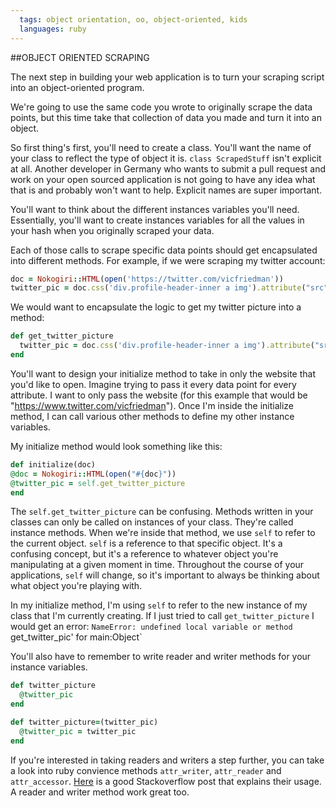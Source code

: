 ```yaml
---
  tags: object orientation, oo, object-oriented, kids
  languages: ruby
---
```


##OBJECT ORIENTED SCRAPING

The next step in building your web application is to turn your scraping script into an object-oriented program.

We're going to use the same code you wrote to originally scrape the data points, but this time take that collection of data you made and turn it into an object.

So first thing's first, you'll need to create a class. You'll want the name of your class to reflect the type of object it is. `class ScrapedStuff` isn't explicit at all. Another developer in Germany who wants to submit a pull request and work on your open sourced application is not going to have any idea what that is and probably won't want to help. Explicit names are super important.

You'll want to think about the different instances variables you'll need. Essentially, you'll want to create instances variables for all the values in your hash when you originally scraped your data. 

Each of those calls to scrape specific data points should get encapsulated into different methods.
For example, if we were scraping my twitter account:

```RUBY
doc = Nokogiri::HTML(open('https://twitter.com/vicfriedman'))
twitter_pic = doc.css('div.profile-header-inner a img').attribute("src").value
```

We would want to encapsulate the logic to get my twitter picture into a method:
```RUBY
def get_twitter_picture
  twitter_pic = doc.css('div.profile-header-inner a img').attribute("src").value
end
```

You'll want to design your initialize method to take in only the website that you'd like to open. Imagine trying to pass it every data point for every attribute. I want to only pass the website (for this example that would be "https://www.twitter.com/vicfriedman"). Once I'm inside the initialize method, I can call various other methods to define my other instance variables.

My initialize method would look something like this:

```RUBY
def initialize(doc)
@doc = Nokogiri::HTML(open("#{doc}"))
@twitter_pic = self.get_twitter_picture
end
```

The `self.get_twitter_picture` can be confusing. Methods written in your classes can only be called on instances of your class. They're called instance methods. When we're inside that method, we use `self` to refer to the current object. `self` is a reference to that specific object. It's a confusing concept, but it's a reference to whatever object you're manipulating at a given moment in time. Throughout the course of your applications, `self` will change, so it's important to always be thinking about what object you're playing with.

In my initialize method, I'm using `self` to refer to the new instance of my class that I'm currently creating. If I just tried to call `get_twitter_picture` I would get an error:  `NameError: undefined local variable or method `get_twitter_pic' for main:Object`

You'll also have to remember to write reader and writer methods for your instance variables. 
```RUBY
def twitter_picture
  @twitter_pic
end

def twitter_picture=(twitter_pic)
  @twitter_pic = twitter_pic
end
```

If you're interested in taking readers and writers a step further, you can take a look into ruby convience methods `attr_writer`, `attr_reader` and `attr_accessor`. [Here](http://stackoverflow.com/questions/4370960/what-is-attr-accessor-in-ruby) is a good Stackoverflow post that explains their usage. A reader and writer method work great too.


